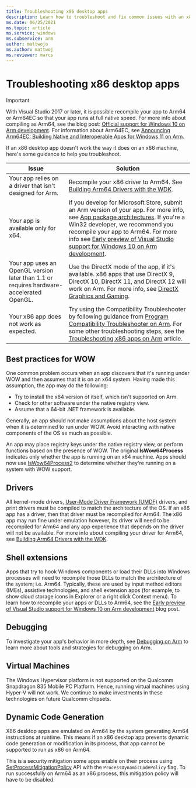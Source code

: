 ```yaml
---
title: Troubleshooting x86 desktop apps
description: Learn how to troubleshoot and fix common issues with an x86 desktop app running on Arm64 including information about drivers, shell extensions, and debugging.
ms.date: 06/25/2021
ms.topic: article
ms.service: windows
ms.subservice: arm
author: mattwojo
ms.author: mattwoj
ms.reviewer: marcs
---
```


# Troubleshooting x86 desktop apps

>[!IMPORTANT]
> With Visual Studio 2017 or later, it is possible recompile your app to Arm64 or Arm64EC so that your app runs at full native speed. For more info about compiling as Arm64, see the blog post: [Official support for Windows 10 on Arm development](https://blogs.windows.com/buildingapps/2018/11/15/official-support-for-windows-10-on-arm-development). For information about Arm64EC, see [Announcing Arm64EC: Building Native and Interoperable Apps for Windows 11 on Arm](https://aka.ms/arm64ecannounceblog).

If an x86 desktop app doesn't work the way it does on an x86 machine, here's some guidance to help you troubleshoot.

|Issue|Solution|
|-----|--------|
| Your app relies on a driver that isn't designed for Arm. | Recompile your x86 driver to Arm64. See [Building Arm64 Drivers with the WDK](/windows-hardware/drivers/develop/building-arm64-drivers). |
| Your app is available only for x64. | If you develop for Microsoft Store, submit an Arm version of your app. For more info, see [App package architectures](/windows/msix/package/device-architecture). If you're a Win32 developer, we recommend you recompile your app to Arm64. For more info see [Early preview of Visual Studio support for Windows 10 on Arm development](https://blogs.windows.com/buildingapps/2018/05/08/visual-studio-support-for-windows-10-on-arm-development/). |
| Your app uses an OpenGL version later than 1.1 or requires hardware-accelerated OpenGL. | Use the DirectX mode of the app, if it's available. x86 apps that use DirectX 9, DirectX 10, DirectX 11, and DirectX 12 will work on Arm. For more info, see [DirectX Graphics and Gaming](/windows/desktop/directx). |
| Your x86 app does not work as expected. | Try using the Compatibility Troubleshooter by following guidance from [Program Compatibility Troubleshooter on Arm](apps-on-arm-program-compat-troubleshooter.md). For some other troubleshooting steps, see the [Troubleshooting x86 apps on Arm](apps-on-arm-troubleshooting-x86.md) article. |

## Best practices for WOW

One common problem occurs when an app discovers that it's running under WOW and then assumes that it is on an x64 system. Having made this assumption, the app may do the following:

- Try to install the x64 version of itself, which isn't supported on Arm.
- Check for other software under the native registry view.
- Assume that a 64-bit .NET framework is available.

Generally, an app should not make assumptions about the host system when it is determined to run under WOW. Avoid interacting with native components of the OS as much as possible.

An app may place registry keys under the native registry view, or perform functions based on the presence of WOW. The original **IsWow64Process**  indicates only whether the app is running on an x64 machine. Apps should now use [IsWow64Process2](/windows/desktop/api/wow64apiset/nf-wow64apiset-iswow64process2) to determine whether they're running on a system with WOW support. 

## Drivers

All kernel-mode drivers, [User-Mode Driver Framework (UMDF)](/windows-hardware/drivers/wdf/overview-of-the-umdf) drivers, and print drivers must be compiled to match the architecture of the OS. If an x86 app has a driver, then that driver must be recompiled for Arm64. The x86 app may run fine under emulation however, its driver will need to be recompiled for Arm64 and any app experience that depends on the driver will not be available. For more info about compiling your driver for Arm64, see [Building Arm64 Drivers with the WDK](/windows-hardware/drivers/develop/building-arm64-drivers).

## Shell extensions

Apps that try to hook Windows components or load their DLLs into Windows processes will need to recompile those DLLs to match the architecture of the system; i.e. Arm64. Typically, these are used by input method editors (IMEs), assistive technologies, and shell extension apps (for example, to show cloud storage icons in Explorer or a right click Context menu). To learn how to recompile your apps or DLLs to Arm64, see the [Early preview of Visual Studio support for Windows 10 on Arm development](https://blogs.windows.com/buildingapps/2018/05/08/visual-studio-support-for-windows-10-on-arm-development/) blog post.

## Debugging

To investigate your app's behavior in more depth, see [Debugging on Arm](/windows-hardware/drivers/debugger/debugging-arm64) to learn more about tools and strategies for debugging on Arm.

## Virtual Machines

The Windows Hypervisor platform is not supported on the Qualcomm Snapdragon 835 Mobile PC Platform. Hence, running virtual machines using Hyper-V will not work. We continue to make investments in these technologies on future Qualcomm chipsets. 

## Dynamic Code Generation

X86 desktop apps are emulated on Arm64 by the system generating Arm64 instructions at runtime. This means if an x86 desktop app prevents dynamic code generation or modification in its process, that app cannot be supported to run as x86 on Arm64. 

This is a security mitigation some apps enable on their process using [SetProcessMitigationPolicy](/windows/desktop/api/processthreadsapi/nf-processthreadsapi-setprocessmitigationpolicy) API with the `ProcessDynamicCodePolicy` flag. To run successfully on Arm64 as an x86 process, this mitigation policy will have to be disabled.
